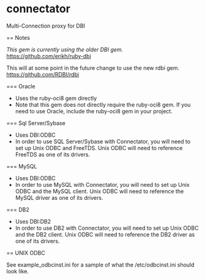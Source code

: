 connectator
===========

Multi-Connection proxy for DBI

== Notes

*This gem is currently using the older DBI gem.*
https://github.com/erikh/ruby-dbi

This will at some point in the future change to use the new rdbi gem.
https://github.com/RDBI/rdbi

=== Oracle

* Uses the ruby-oci8 gem directly
* Note that this gem does not directly require the ruby-oci8 gem.  If you need
to use Oracle, include the ruby-oci8 gem in your project.

=== Sql Server/Sybase

* Uses DBI:ODBC
* In order to use SQL Server/Sybase with Connectator, you will need to set up
Unix ODBC and FreeTDS.  Unix ODBC will need to reference FreeTDS as one of its
drivers.

=== MySQL

* Uses DBI:ODBC
* In order to use MySQL with Connectator, you will need to set up Unix ODBC and
the MySQL client. Unix ODBC will need to reference the MySQL driver as one of
its drivers.

=== DB2

* Uses DBI:DB2
* In order to use DB2 with Connectator, you will need to set up Unix ODBC and
the DB2 client. Unix ODBC will need to reference the DB2 driver as one of its
drivers.

== UNIX ODBC

See example_odbcinst.ini for a sample of what the /etc/odbcinst.ini should look like.
